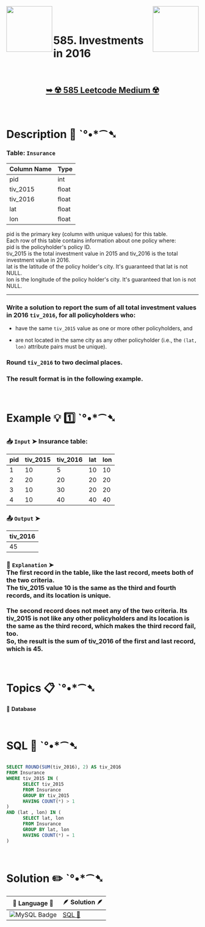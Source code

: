 
[<img align="left" src ="https://github.com/user-attachments/assets/c5e05cce-05ba-4f7d-8cea-67dc1112ab98" width = "120px" />](https://github.com/Prakhar-002/LEETCODE/tree/main/%F0%9F%93%9A%20Study%20%F0%9F%8E%A7%20Plan%20%F0%9F%91%A8%F0%9F%8F%BB%E2%80%8D%F0%9F%92%BB/%F0%9F%93%A6%20SQL%2050%20-%20%F0%9F%8C%BD%20Crack%20SQL%20Interview/%F0%9F%94%AC%20Examine%20Thoroughly%20%F0%9F%A7%AC/06%20Subqueries/Day%20%E2%9E%BA%2041%20%F0%9F%8C%BD%20602.%20Friend%20Requests%20II%20Who%20Has%20the%20Most%20Friends)
[<img align="right" src ="https://github.com/user-attachments/assets/6614aa7c-a424-4349-b963-2111d9e9aa0d" width = "120px" />](https://github.com/Prakhar-002/LEETCODE/tree/main/%F0%9F%93%9A%20Study%20%F0%9F%8E%A7%20Plan%20%F0%9F%91%A8%F0%9F%8F%BB%E2%80%8D%F0%9F%92%BB/%F0%9F%93%A6%20SQL%2050%20-%20%F0%9F%8C%BD%20Crack%20SQL%20Interview/%F0%9F%94%AC%20Examine%20Thoroughly%20%F0%9F%A7%AC/06%20Subqueries/Day%20%E2%9E%BA%2043%20%F0%9F%8C%BD%20185.%20Department%20Top%20Three%20Salaries)

</br>
</br>

# 585. Investments in 2016

</br>

<h2 align="center"> 

<a href="https://leetcode.com/problems/investments-in-2016/?envType=study-plan-v2&envId=top-sql-50"><strong>➥ ☢️ 585 Leetcode Medium ☢️ </strong></a>
</h2>

</br>

# Description 📜 ˋ°•*⁀➷

### Table: `Insurance`

| Column Name | Type  |
|-------------|-------|
| pid         | int   |
| tiv_2015    | float |
| tiv_2016    | float |
| lat         | float |
| lon         | float |

pid is the primary key (column with unique values) for this table.</br>
Each row of this table contains information about one policy where:</br>
pid is the policyholder's policy ID.</br>
tiv_2015 is the total investment value in 2015 and tiv_2016 is the total investment value in 2016.</br>
lat is the latitude of the policy holder's city. It's guaranteed that lat is not NULL.</br>
lon is the longitude of the policy holder's city. It's guaranteed that lon is not NULL.

---

### Write a solution to report the sum of all total investment values in 2016 `tiv_2016`, for all policyholders who:

- have the same `tiv_2015` value as one or more other policyholders, and

- are not located in the same city as any other policyholder (i.e., the `(lat, lon)` attribute pairs must be unique).

### Round `tiv_2016` to two decimal places.

### The result format is in the following example.

</br>

# Example 💡 1️⃣ ˋ°•*⁀➷

  ### 📥 `Input`  ➤ Insurance table:

| pid | tiv_2015 | tiv_2016 | lat | lon |
| --- | -------- | -------- | --- | --- |
| 1   | 10       | 5        | 10  | 10  |
| 2   | 20       | 20       | 20  | 20  |
| 3   | 10       | 30       | 20  | 20  |
| 4   | 10       | 40       | 40  | 40  |

  ### 📤 `Output`  ➤

| tiv_2016 |
| -------- |
| 45       |

  ### 🔦 `Explanation`  ➤ </br> The first record in the table, like the last record, meets both of the two criteria.</br> The tiv_2015 value 10 is the same as the third and fourth records, and its location is unique.</br> </br> The second record does not meet any of the two criteria. Its tiv_2015 is not like any other policyholders and its location is the same as the third record, which makes the third record fail, too.</br> So, the result is the sum of tiv_2016 of the first and last record, which is 45.

</br>

# Topics 📋 ˋ°•*⁀➷

🔸 **Database**  </br>

</br>

# SQL 🕍 ˋ°•*⁀➷

```sql

SELECT ROUND(SUM(tiv_2016), 2) AS tiv_2016 
FROM Insurance
WHERE tiv_2015 IN (
      SELECT tiv_2015 
      FROM Insurance
      GROUP BY tiv_2015
      HAVING COUNT(*) > 1
)
AND (lat , lon) IN (
      SELECT lat, lon 
      FROM Insurance
      GROUP BY lat, lon 
      HAVING COUNT(*) = 1
)

```

</br>

# Solution ✏️ ˋ°•*⁀➷

| 📒 Language 📒  | 🪶 Solution 🪶 |
| ------------- | ------------- |
|  ![MySQL Badge](https://img.shields.io/badge/MySQL-4479A1?logo=mysql&logoColor=fff&style=for-the-badge)  | [SQL 🕍](https://github.com/Prakhar-002/LEETCODE/blob/main/%F0%9F%93%9A%20Study%20%F0%9F%8E%A7%20Plan%20%F0%9F%91%A8%F0%9F%8F%BB%E2%80%8D%F0%9F%92%BB/%F0%9F%93%A6%20SQL%2050%20-%20%F0%9F%8C%BD%20Crack%20SQL%20Interview/%F0%9F%94%AC%20Examine%20Thoroughly%20%F0%9F%A7%AC/06%20Subqueries/Day%20%E2%9E%BA%2042%20%F0%9F%8C%BD%20585.%20Investments%20in%202016/%F0%9F%95%8D%20SQL%20-%20585.%20Investments%20in%202016.sql) |